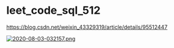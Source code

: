 # leet_code_sql_512

https://blog.csdn.net/weixin_43329319/article/details/95512447

[![2020-08-03-032157.png](https://i.postimg.cc/y8zhjMCR/2020-08-03-032157.png)](https://postimg.cc/HVB7sPxW)
